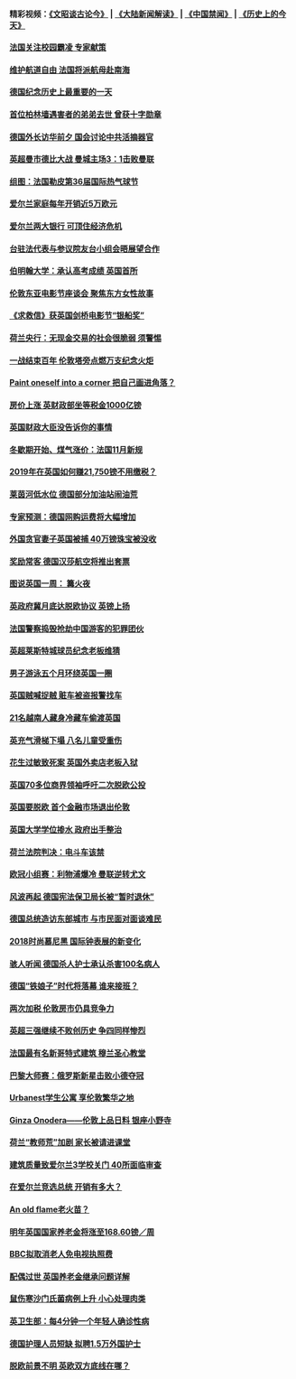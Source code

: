 #### 精彩视频：[《文昭谈古论今》](https://github.com/gfw-breaker/wenzhao/blob/master/README.md?t=11141531) | [《大陆新闻解读》](https://github.com/gfw-breaker/ntdtv-comedy/blob/master/README.md?t=11141531) | [《中国禁闻》](https://github.com/gfw-breaker/ntdtv-news/blob/master/README.md?t=11141531) | [《历史上的今天》](https://github.com/gfw-breaker/today-in-history/blob/master/README.md?t=11141531) 

#### [法国关注校园霸凌 专家献策](../pages/nsc974/n10851199.md?t=11141531) 

#### [维护航道自由 法国将派航母赴南海](../pages/nsc974/n10851001.md?t=11141531) 

#### [德国纪念历史上最重要的一天](../pages/nsc974/n10849304.md?t=11141531) 

#### [首位柏林墙遇害者的弟弟去世 曾获十字勋章](../pages/nsc974/n10849268.md?t=11141531) 

#### [德国外长访华前夕 国会讨论中共活摘器官](../pages/nsc974/n10848903.md?t=11141531) 

#### [英超曼市德比大战 曼城主场3：1击败曼联](../pages/nsc974/n10848899.md?t=11141531) 

#### [组图：法国勒皮第36届国际热气球节](../pages/nsc974/n10845459.md?t=11141531) 

#### [爱尔兰家庭每年开销近5万欧元](../pages/nsc974/n10844726.md?t=11141531) 

#### [爱尔兰两大银行 可顶住经济危机](../pages/nsc974/n10844706.md?t=11141531) 

#### [台驻法代表与参议院友台小组会晤展望合作](../pages/nsc974/n10843796.md?t=11141531) 

#### [伯明翰大学：承认高考成绩 英国首所](../pages/nsc974/n10843334.md?t=11141531) 

#### [伦敦东亚电影节座谈会 聚焦东方女性故事](../pages/nsc974/n10843306.md?t=11141531) 

#### [《求救信》获英国剑桥电影节“银船奖”](../pages/nsc974/n10842268.md?t=11141531) 

#### [荷兰央行：无现金交易的社会很脆弱 须警惕](../pages/nsc974/n10841150.md?t=11141531) 

#### [一战结束百年 伦敦塔旁点燃万支纪念火炬](../pages/nsc974/n10841092.md?t=11141531) 

#### [Paint oneself into a corner 把自己画进角落？](../pages/nsc974/n10841190.md?t=11141531) 

#### [房价上涨 英财政部坐等税金1000亿镑](../pages/nsc974/n10841187.md?t=11141531) 

#### [英国财政大臣没告诉你的事情](../pages/nsc974/n10841141.md?t=11141531) 

#### [冬歇期开始、煤气涨价：法国11月新规](../pages/nsc974/n10841075.md?t=11141531) 

#### [2019年在英国如何赚21,750镑不用缴税？](../pages/nsc974/n10841101.md?t=11141531) 

#### [莱茵河低水位 德国部分加油站闹油荒](../pages/nsc974/n10841002.md?t=11141531) 

#### [专家预测：德国网购运费将大幅增加](../pages/nsc974/n10840951.md?t=11141531) 

#### [外国贪官妻子英国被捕 40万镑珠宝被没收](../pages/nsc974/n10838830.md?t=11141531) 

#### [奖励常客 德国汉莎航空将推出套票](../pages/nsc974/n10838351.md?t=11141531) 

#### [图说英国一周： 篝火夜](../pages/nsc974/n10838913.md?t=11141531) 

#### [英政府冀月底达脱欧协议 英镑上扬](../pages/nsc974/n10838808.md?t=11141531) 

#### [法国警察捣毁抢劫中国游客的犯罪团伙](../pages/nsc974/n10838404.md?t=11141531) 

#### [英超莱斯特城球员纪念老板维猜](../pages/nsc974/n10838894.md?t=11141531) 

#### [男子游泳五个月环绕英国一圈](../pages/nsc974/n10838885.md?t=11141531) 

#### [英国贼喊捉贼 赃车被盗报警找车](../pages/nsc974/n10838877.md?t=11141531) 

#### [21名越南人藏身冷藏车偷渡英国](../pages/nsc974/n10838871.md?t=11141531) 

#### [英充气滑梯下塌 八名儿童受重伤](../pages/nsc974/n10838865.md?t=11141531) 

#### [花生过敏致死案 英国外卖店老板入狱](../pages/nsc974/n10838857.md?t=11141531) 

#### [英国70多位商界领袖呼吁二次脱欧公投](../pages/nsc974/n10838826.md?t=11141531) 

#### [英国要脱欧 首个金融市场退出伦敦](../pages/nsc974/n10838815.md?t=11141531) 

#### [英国大学学位掺水 政府出手整治](../pages/nsc974/n10838778.md?t=11141531) 

#### [荷兰法院判决：电斗车该禁](../pages/nsc974/n10838448.md?t=11141531) 

#### [欧冠小组赛：利物浦爆冷 曼联逆转尤文](../pages/nsc974/n10837241.md?t=11141531) 

#### [风波再起 德国宪法保卫局长被“暂时退休”](../pages/nsc974/n10835736.md?t=11141531) 

#### [德国总统造访东部城市 与市民面对面谈难民](../pages/nsc974/n10835895.md?t=11141531) 

#### [2018时尚慕尼黑 国际钟表展的新变化](../pages/nsc974/n10836048.md?t=11141531) 

#### [骇人听闻 德国杀人护士承认杀害100名病人](../pages/nsc974/n10835823.md?t=11141531) 

#### [德国“铁娘子”时代将落幕 谁来接班？](../pages/nsc974/n10833701.md?t=11141531) 

#### [两次加税 伦敦房市仍具竞争力](../pages/nsc974/n10832030.md?t=11141531) 

#### [英超三强继续不败创历史 争四同样惨烈](../pages/nsc974/n10830095.md?t=11141531) 

#### [法国最有名新哥特式建筑 穆兰圣心教堂](../pages/nsc974/n10829754.md?t=11141531) 

#### [巴黎大师赛：俄罗斯新星击败小德夺冠](../pages/nsc974/n10830134.md?t=11141531) 

#### [Urbanest学生公寓 享伦敦繁华之地](../pages/nsc974/n10828080.md?t=11141531) 

#### [Ginza Onodera——伦敦上品日料 银座小野寺](../pages/nsc974/n10828069.md?t=11141531) 

#### [荷兰“教师荒”加剧 家长被请进课堂](../pages/nsc974/n10826148.md?t=11141531) 

#### [建筑质量致爱尔兰3学校关门 40所面临审查](../pages/nsc974/n10826209.md?t=11141531) 

#### [在爱尔兰竞选总统 开销有多大？](../pages/nsc974/n10826165.md?t=11141531) 

#### [An old flame老火苗？](../pages/nsc974/n10825994.md?t=11141531) 

#### [明年英国国家养老金将涨至168.60镑／周](../pages/nsc974/n10825971.md?t=11141531) 

#### [BBC拟取消老人免电视执照费](../pages/nsc974/n10825959.md?t=11141531) 

#### [配偶过世 英国养老金继承问题详解](../pages/nsc974/n10825931.md?t=11141531) 

#### [鼠伤寒沙门氏菌病例上升 小心处理肉类](../pages/nsc974/n10825924.md?t=11141531) 

#### [英卫生部：每4分钟一个年轻人确诊性病](../pages/nsc974/n10825910.md?t=11141531) 

#### [德国护理人员短缺 拟聘1.5万外国护士](../pages/nsc974/n10824186.md?t=11141531) 

#### [脱欧前景不明 英欧双方底线在哪？](../pages/nsc974/n10823749.md?t=11141531) 

